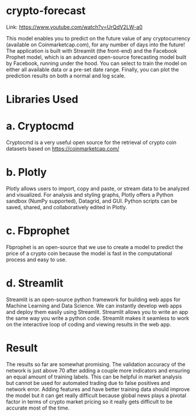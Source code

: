 # crypto-forecast

Link: https://www.youtube.com/watch?v=UrQdV2LW-a0

This model enables you to predict on the future value of any cryptocurrency (available on Coinmarketcap.com), for any number of days into the future! The application is built with Streamlit (the front-end) and the Facebook Prophet model, which is an advanced open-source forecasting model built by Facebook, running under the hood. You can select to train the model on either all available data or a pre-set date range. Finally, you can plot the prediction results on both a normal and log scale.

# Libraries Used
# a. Cryptocmd
Cryptocmd is a very useful open source for the retrieval of crypto coin
datasets based on https://coinmarketcap.com/

# b. Plotly
Plotly allows users to import, copy and paste, or stream data to be analyzed and visualized. For analysis and styling graphs, Plotly offers a Python sandbox (NumPy supported), Datagrid, and GUI. Python scripts can be saved, shared, and collaboratively edited in Plotly.

# c. Fbprophet
Fbprophet is an open-source that we use to create a model to predict
the price of a crypto coin because the model is fast in the computational
process and easy to use.

# d. Streamlit
Streamlit is an open-source python framework for building web apps for Machine Learning and Data Science. We can instantly develop web apps and deploy them easily using Streamlit. Streamlit allows you to write an app the same way you write a python code. Streamlit makes it seamless to work on the interactive loop of coding and viewing results in the web app.



# Result
The results so far are somewhat promising. The validation accuracy of the network is just above 70 after adding a couple more indicators and ensuring an equal amount of training labels. This can be helpful in market analysis but cannot be used for automated trading due to false positives and network error. Adding features and have better training data should improve the model but it can get really difficult because global news plays a pivotal factor in terms of crypto market pricing so it really gets difficult to be accurate most of the time.

